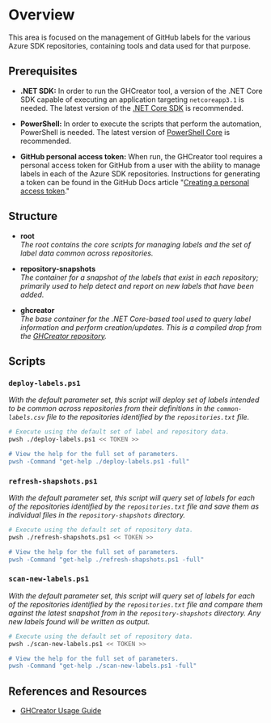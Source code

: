 # Overview

This area is focused on the management of GitHub labels for the various Azure SDK repositories, containing tools and data used for that purpose.  

## Prerequisites

- **.NET SDK:** In order to run the GHCreator tool, a version of the .NET Core SDK capable of executing an application targeting `netcoreapp3.1` is needed.  The latest version of the [.NET Core SDK](https://dotnet.microsoft.com/download) is recommended.

- **PowerShell:** In order to execute the scripts that perform the automation, PowerShell is needed.  The latest version of [PowerShell Core](https://github.com/PowerShell/PowerShell/blob/master/README.md) is recommended.

- **GitHub personal access token:** When run, the GHCreator tool requires a personal access token for GitHub from a user with the ability to manage labels in each of the Azure SDK repositories.  Instructions for generating a token can be found in the GitHub Docs article "[Creating a personal access token](https://docs.github.com/en/github/authenticating-to-github/keeping-your-account-and-data-secure/creating-a-personal-access-token)."

## Structure

* **root**  
  _The root contains the core scripts for managing labels and the set of label data common across repositories._

* **repository-snapshots**  
  _The container for a snapshot of the labels that exist in each repository; primarily used to help detect and report on new labels that have been added._

* **ghcreator**  
  _The base container for the .NET Core-based tool used to query label information and perform creation/updates.  This is a compiled drop from the [GHCreator repository](https://github.com/AlexGhiondea/ghcreate)._
  
 ## Scripts
 
 ### `deploy-labels.ps1`
   _With the default parameter set, this script will deploy set of labels intended to be common across repositories from their definitions in the `common-labels.csv` file to the repositories identified by the `repositories.txt` file._
   
   ```bash
   # Execute using the default set of label and repository data.
   pwsh ./deploy-labels.ps1 << TOKEN >>
   
   # View the help for the full set of parameters.
   pwsh -Command "get-help ./deploy-labels.ps1 -full"
   ```
   
  ### `refresh-shapshots.ps1`
   _With the default parameter set, this script will query set of labels for each of the repositories identified by the `repositories.txt` file and save them as individual files in the `repository-shapshots` directory._
   
   ```bash
   # Execute using the default set of repository data.
   pwsh ./refresh-shapshots.ps1 << TOKEN >>
   
   # View the help for the full set of parameters.
   pwsh -Command "get-help ./refresh-shapshots.ps1 -full"
   ```
   
  ### `scan-new-labels.ps1`
   _With the default parameter set, this script will query set of labels for each of the repositories identified by the `repositories.txt` file and compare them against the latest snapshot from in the `repository-shapshots` directory. Any new labels found will be written as output._
   
   ```bash
   # Execute using the default set of repository data.
   pwsh ./scan-new-labels.ps1 << TOKEN >>
   
   # View the help for the full set of parameters.
   pwsh -Command "get-help ./scan-new-labels.ps1 -full"
   ```
   
  ## References and Resources
  
  - [GHCreator Usage Guide](https://github.com/AlexGhiondea/ghcreate/blob/master/README.md)
